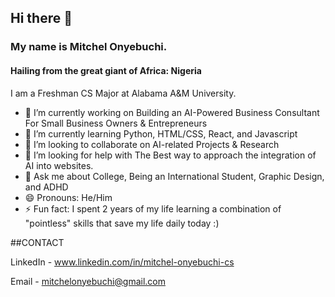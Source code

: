 ## Hi there 👋


### My name is Mitchel Onyebuchi. 
#### Hailing from the great giant of Africa: Nigeria
I am a Freshman CS Major at Alabama A&M University. 

- 🔭 I’m currently working on Building an AI-Powered Business Consultant For Small Business Owners & Entrepreneurs
- 🌱 I’m currently learning Python, HTML/CSS, React, and Javascript
- 👯 I’m looking to collaborate on AI-related Projects & Research
- 🤔 I’m looking for help with The Best way to approach the integration of AI into websites.
- 💬 Ask me about College, Being an International Student, Graphic Design, and ADHD
- 😄 Pronouns: He/Him
- ⚡ Fun fact: I spent 2 years of my life learning a combination of "pointless" skills that save my life daily today :)

##CONTACT

LinkedIn - www.linkedin.com/in/mitchel-onyebuchi-cs

Email - mitchelonyebuchi@gmail.com
